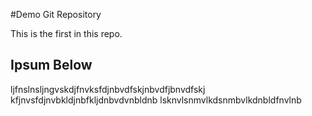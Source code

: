 #Demo Git Repository

This is the first in this repo.


## Ipsum Below

ljfnslnsljngvskdjfnvksfdjnbvdfskjnbvdfjbnvdfskj
kfjnvsfdjnvbkldjnbfkljdnbvdvnbldnb
lsknvlsnmvlkdsnmbvlkdnbldfnvlnb
